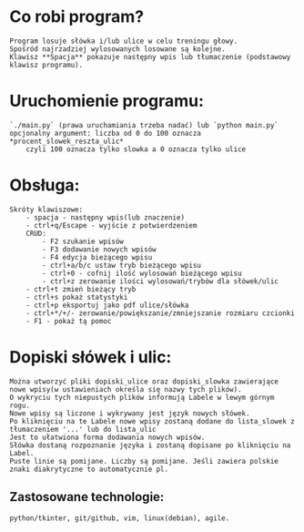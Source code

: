 
# Co robi program?
	Program losuje słówka i/lub ulice w celu treningu głowy.
	Spośród najrzadziej wylosowanych losowane są kolejne.
	Klawisz **Spacja** pokazuje następny wpis lub tłumaczenie (podstawowy klawisz programu).

# Uruchomienie programu:
	`./main.py` (prawa uruchamiania trzeba nadać) lub `python main.py`
	opcjonalny argument: liczba od 0 do 100 oznacza *procent_slowek_reszta_ulic*
		czyli 100 oznacza tylko slowka a 0 oznacza tylko ulice

# Obsługa:
	Skróty klawiszowe:
		- spacja - następny wpis(lub znaczenie)
		- ctrl+q/Escape - wyjście z potwierdzeniem
		CRUD:
			- F2 szukanie wpisów
			- F3 dodawanie nowych wpisów
			- F4 edycja bieżącego wpisu
			- ctrl+a/b/c ustaw tryb bieżącego wpisu
			- ctrl+0 - cofnij ilość wylosowań bieżącego wpisu
			- ctrl+z zerowanie ilości wylosowań/trybów dla słówek/ulic
		- ctrl+t zmień bieżący tryb
		- ctrl+s pokaż statystyki
		- ctrl+p eksportuj jako pdf ulice/słówka
		- ctrl+*/+/- zerowanie/powiększanie/zmniejszanie rozmiaru czcionki
		- F1 - pokaż tą pomoc

# Dopiski słówek i ulic:
	Można utworzyć pliki dopiski_ulice oraz dopiski_slowka zawierające nowe wpisy(w ustawieniach określa się nazwy tych plików).
	O wykryciu tych niepustych plików informują Labele w lewym górnym rogu. 
	Nowe wpisy są liczone i wykrywany jest język nowych słówek.
	Po kliknięciu na te Labele nowe wpisy zostaną dodane do lista_slowek z tłumaczeniem '...' lub do lista_ulic
	Jest to ułatwiona forma dodawania nowych wpisów.
	Słówka dostaną rozpoznanie języka i zostaną dopisane po kliknięciu na Label.
	Puste linie są pomijane. Liczby są pomijane. Jeśli zawiera polskie znaki diakrytyczne to automatycznie pl.

## Zastosowane technologie:
	python/tkinter, git/github, vim, linux(debian), agile.

